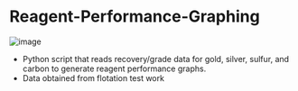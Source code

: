 # Reagent-Performance-Graphing
![image](https://github.com/user-attachments/assets/5dc123e7-d154-4099-9618-ef0d3e8a70ac)
- Python script that reads recovery/grade data for gold, silver, sulfur, and carbon to generate reagent performance graphs.
- Data obtained from flotation test work 

